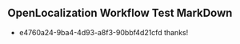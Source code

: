## OpenLocalization Workflow Test MarkDown
* e4760a24-9ba4-4d93-a8f3-90bbf4d21cfd thanks!

<!--HONumber=Aug16_HO5-->


